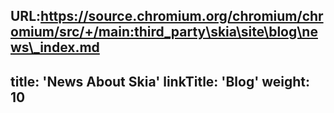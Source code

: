 URL:https://source.chromium.org/chromium/chromium/src/+/main:third_party\skia\site\blog\news\_index.md
---
title: 'News About Skia'
linkTitle: 'Blog'
weight: 10
---
